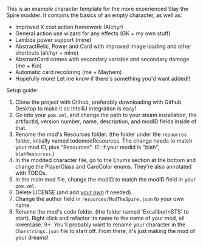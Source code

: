 This is an example character template for the more experienced Slay the Spire modder.
It contains the basics of an empty character, as well as:
- Improved X cost action framework (Alchyr)
- General action use wizard for any effects (GK + my own stuff)
- Lambda power support (mine)
- AbstractRelic, Power and Card with improved image loading and other shortcuts (alchyr + mine)
- AbstractCard comes with secondary variable and secondary damage (me + Kio)
- Automatic card recoloring (me + Mayhem)
- Hopefully more! Let me know if there's something you'd want added!!

Setup guide:
1. Clone the project with Github, preferably downloading with Github Desktop to make it so IntelliJ integration is easy!
2. Go into your `pom.xml`, and change the path to your steam installation, the artifactId, version number, name, description, and modID fields inside of that.
3. Rename the mod's Resources folder. (the folder under the `resources` folder, initially named todomodResources. The change needs to match your mod ID, plus "Resources". IE: if your modid is "blah", `blahResources`.)
4. In the modded character file, go to the Enums section at the bottom and change the PlayerClass and CardColor enums. They're also annotated with TODOs.
5. In the main mod file, change the modID to match the modID field in your `pom.xml`.
6. Delete LICENSE (and add [your own](https://docs.github.com/en/repositories/managing-your-repositorys-settings-and-features/customizing-your-repository/licensing-a-repository) if needed).
7. Change the author field in `resources/ModTheSpire.json` to your own name.
8. Rename the mod's code folder. (the folder named 'ExcaliburInSTS' to start). Right click and refactor its name to the name of your mod, all lowercase.
9+. You'll probably want to rename your character in the `Charstrings.json` file to start off. From there, it's just making the mod of your dreams!